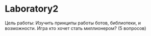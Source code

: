 # Laboratory2

Цель работы: Изучить принципы работы ботов, библиотеки, и возможности.
Игра кто хочет стать миллионером? (5 вопросов)
